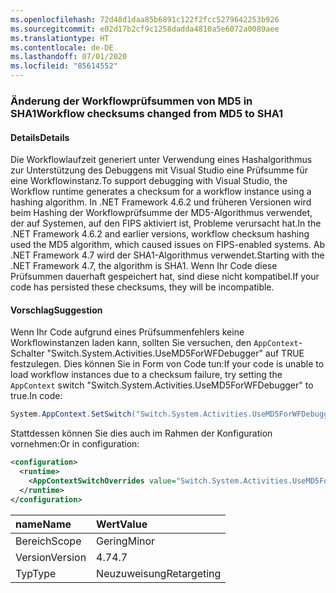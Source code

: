 ```yaml
---
ms.openlocfilehash: 72d48d1daa85b6891c122f2fcc5279642253b926
ms.sourcegitcommit: e02d17b2cf9c1258dadda4810a5e6072a0089aee
ms.translationtype: HT
ms.contentlocale: de-DE
ms.lasthandoff: 07/01/2020
ms.locfileid: "85614552"
---
```

### <a name="workflow-checksums-changed-from-md5-to-sha1"></a><span data-ttu-id="3300c-101">Änderung der Workflowprüfsummen von MD5 in SHA1</span><span class="sxs-lookup"><span data-stu-id="3300c-101">Workflow checksums changed from MD5 to SHA1</span></span>

#### <a name="details"></a><span data-ttu-id="3300c-102">Details</span><span class="sxs-lookup"><span data-stu-id="3300c-102">Details</span></span>

<span data-ttu-id="3300c-103">Die Workflowlaufzeit generiert unter Verwendung eines Hashalgorithmus zur Unterstützung des Debuggens mit Visual Studio eine Prüfsumme für eine Workflowinstanz.</span><span class="sxs-lookup"><span data-stu-id="3300c-103">To support debugging with Visual Studio, the Workflow runtime generates a checksum for a workflow instance using a hashing algorithm.</span></span> <span data-ttu-id="3300c-104">In .NET Framework 4.6.2 und früheren Versionen wird beim Hashing der Workflowprüfsumme der MD5-Algorithmus verwendet, der auf Systemen, auf den FIPS aktiviert ist, Probleme verursacht hat.</span><span class="sxs-lookup"><span data-stu-id="3300c-104">In the .NET Framework 4.6.2 and earlier versions, workflow checksum hashing used the MD5 algorithm, which caused issues on FIPS-enabled systems.</span></span> <span data-ttu-id="3300c-105">Ab .NET Framework 4.7 wird der SHA1-Algorithmus verwendet.</span><span class="sxs-lookup"><span data-stu-id="3300c-105">Starting with the .NET Framework 4.7, the algorithm is SHA1.</span></span> <span data-ttu-id="3300c-106">Wenn Ihr Code diese Prüfsummen dauerhaft gespeichert hat, sind diese nicht kompatibel.</span><span class="sxs-lookup"><span data-stu-id="3300c-106">If your code has persisted these checksums, they will be incompatible.</span></span>

#### <a name="suggestion"></a><span data-ttu-id="3300c-107">Vorschlag</span><span class="sxs-lookup"><span data-stu-id="3300c-107">Suggestion</span></span>

<span data-ttu-id="3300c-108">Wenn Ihr Code aufgrund eines Prüfsummenfehlers keine Workflowinstanzen laden kann, sollten Sie versuchen, den `AppContext`-Schalter &quot;Switch.System.Activities.UseMD5ForWFDebugger&quot; auf TRUE festzulegen. Dies können Sie in Form von Code tun:</span><span class="sxs-lookup"><span data-stu-id="3300c-108">If your code is unable to load workflow instances due to a checksum failure, try setting the `AppContext` switch &quot;Switch.System.Activities.UseMD5ForWFDebugger&quot; to true.In code:</span></span>

```csharp
System.AppContext.SetSwitch("Switch.System.Activities.UseMD5ForWFDebugger", true);
```

<span data-ttu-id="3300c-109">Stattdessen können Sie dies auch im Rahmen der Konfiguration vornehmen:</span><span class="sxs-lookup"><span data-stu-id="3300c-109">Or in configuration:</span></span>

```xml
<configuration>
  <runtime>
    <AppContextSwitchOverrides value="Switch.System.Activities.UseMD5ForWFDebugger=true" />
  </runtime>
</configuration>
```

| <span data-ttu-id="3300c-110">name</span><span class="sxs-lookup"><span data-stu-id="3300c-110">Name</span></span>    | <span data-ttu-id="3300c-111">Wert</span><span class="sxs-lookup"><span data-stu-id="3300c-111">Value</span></span>       |
|:--------|:------------|
| <span data-ttu-id="3300c-112">Bereich</span><span class="sxs-lookup"><span data-stu-id="3300c-112">Scope</span></span>   | <span data-ttu-id="3300c-113">Gering</span><span class="sxs-lookup"><span data-stu-id="3300c-113">Minor</span></span>       |
| <span data-ttu-id="3300c-114">Version</span><span class="sxs-lookup"><span data-stu-id="3300c-114">Version</span></span> | <span data-ttu-id="3300c-115">4.7</span><span class="sxs-lookup"><span data-stu-id="3300c-115">4.7</span></span>         |
| <span data-ttu-id="3300c-116">Typ</span><span class="sxs-lookup"><span data-stu-id="3300c-116">Type</span></span>    | <span data-ttu-id="3300c-117">Neuzuweisung</span><span class="sxs-lookup"><span data-stu-id="3300c-117">Retargeting</span></span> |
